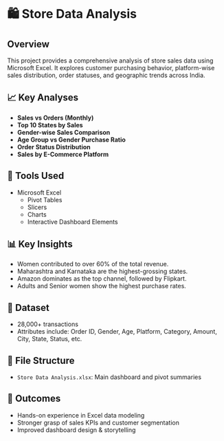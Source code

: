 # 🛍️ Store Data Analysis

## Overview
This project provides a comprehensive analysis of store sales data using Microsoft Excel. It explores customer purchasing behavior, platform-wise sales distribution, order statuses, and geographic trends across India.

## 📈 Key Analyses
- **Sales vs Orders (Monthly)**  
- **Top 10 States by Sales**  
- **Gender-wise Sales Comparison**  
- **Age Group vs Gender Purchase Ratio**  
- **Order Status Distribution**  
- **Sales by E-Commerce Platform**

## 🔧 Tools Used
- Microsoft Excel
  - Pivot Tables
  - Slicers
  - Charts
  - Interactive Dashboard Elements

## 📊 Key Insights
- Women contributed to over 60% of the total revenue.
- Maharashtra and Karnataka are the highest-grossing states.
- Amazon dominates as the top channel, followed by Flipkart.
- Adults and Senior women show the highest purchase rates.

## 📂 Dataset
- 28,000+ transactions
- Attributes include: Order ID, Gender, Age, Platform, Category, Amount, City, State, Status, etc.

## 📁 File Structure
- `Store Data Analysis.xlsx`: Main dashboard and pivot summaries

## 🚀 Outcomes
- Hands-on experience in Excel data modeling
- Stronger grasp of sales KPIs and customer segmentation
- Improved dashboard design & storytelling

